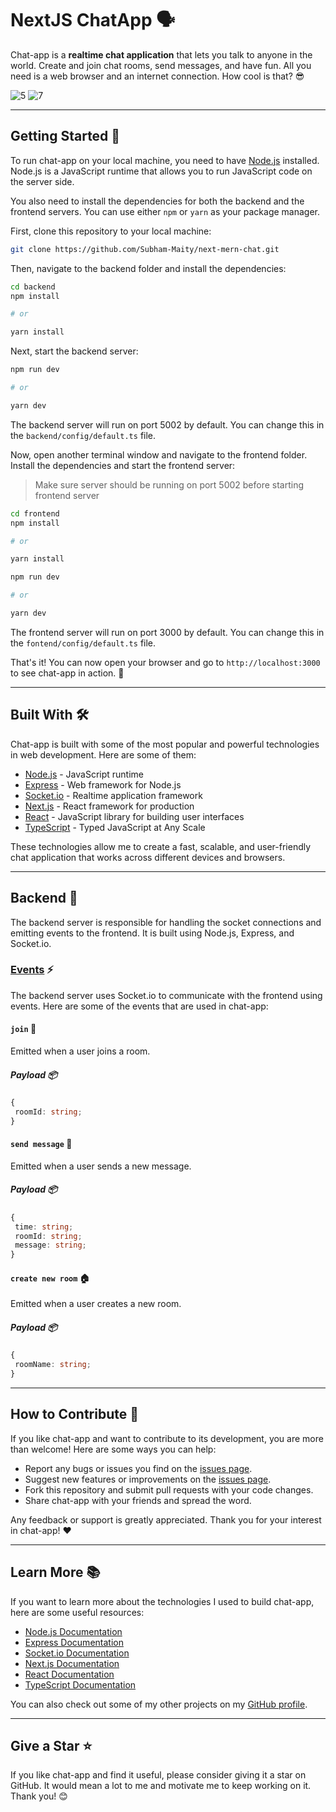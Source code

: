 # NextJS ChatApp 🗣️

Chat-app is a **realtime chat application** that lets you talk to anyone in the world. Create and join chat rooms, send messages, and have fun. All you need is a web browser and an internet connection. How cool is that? 😎


![5](https://github.com/Subham-Maity/next-mern-chat/assets/97989643/fbf7c8cd-a902-48b4-a532-415d357049b4)
![7](https://github.com/Subham-Maity/next-mern-chat/assets/97989643/bba4aab9-3a58-4481-a78c-b940ccad1757)

---

## Getting Started 🚀

To run chat-app on your local machine, you need to have [Node.js](https://nodejs.org/en/) installed. Node.js is a JavaScript runtime that allows you to run JavaScript code on the server side.

You also need to install the dependencies for both the backend and the frontend servers. You can use either `npm` or `yarn` as your package manager.

First, clone this repository to your local machine:

```bash
git clone https://github.com/Subham-Maity/next-mern-chat.git
```

Then, navigate to the backend folder and install the dependencies:

```bash
cd backend
npm install

# or

yarn install
```

Next, start the backend server:

```bash
npm run dev

# or

yarn dev
```

The backend server will run on port 5002 by default. You can change this in the `backend/config/default.ts` file.

Now, open another terminal window and navigate to the frontend folder. Install the dependencies and start the frontend server:
> Make sure server should be running on port 5002 before starting frontend server

```bash
cd frontend
npm install

# or

yarn install

npm run dev

# or

yarn dev
```

The frontend server will run on port 3000 by default. You can change this in the `fontend/config/default.ts` file.

That's it! You can now open your browser and go to `http://localhost:3000` to see chat-app in action. 🎉

---

## Built With 🛠️

Chat-app is built with some of the most popular and powerful technologies in web development. Here are some of them:

- [Node.js](https://nodejs.org/en/) - JavaScript runtime
- [Express](https://expressjs.com/) - Web framework for Node.js
- [Socket.io](https://socket.io/) - Realtime application framework
- [Next.js](https://nextjs.org/) - React framework for production
- [React](https://reactjs.org/) - JavaScript library for building user interfaces
- [TypeScript](https://www.typescriptlang.org/) - Typed JavaScript at Any Scale

These technologies allow me to create a fast, scalable, and user-friendly chat application that works across different devices and browsers.

---

## Backend 🧠

The backend server is responsible for handling the socket connections and emitting events to the frontend. It is built using Node.js, Express, and Socket.io.

### [Events](./frontend/config/events.ts) ⚡

The backend server uses Socket.io to communicate with the frontend using events. Here are some of the events that are used in chat-app:

#### `join` 🔗

Emitted when a user joins a room.

##### Payload 📦

```typescript
{
 roomId: string;
}
```

#### `send message` 💬

Emitted when a user sends a new message.

##### Payload 📦

```typescript
{
 time: string;
 roomId: string;
 message: string;
}
```

#### `create new room` 🏠

Emitted when a user creates a new room.

##### Payload 📦

```typescript
{
 roomName: string;
}
```
---

## How to Contribute 💪

If you like chat-app and want to contribute to its development, you are more than welcome! Here are some ways you can help:

- Report any bugs or issues you find on the [issues page](https://github.com/Subham-Maity/next-mern-chat.git/issues).
- Suggest new features or improvements on the [issues page](https://github.com/Subham-Maity/next-mern-chat.git/issues).
- Fork this repository and submit pull requests with your code changes.
- Share chat-app with your friends and spread the word.

Any feedback or support is greatly appreciated. Thank you for your interest in chat-app! ❤️

---

## Learn More 📚

If you want to learn more about the technologies I used to build chat-app, here are some useful resources:

- [Node.js Documentation](https://nodejs.org/en/docs/)
- [Express Documentation](https://expressjs.com/en/4x/api.html)
- [Socket.io Documentation](https://socket.io/docs/v4)
- [Next.js Documentation](https://nextjs.org/docs)
- [React Documentation](https://reactjs.org/docs/getting-started.html)
- [TypeScript Documentation](https://www.typescriptlang.org/docs/)

You can also check out some of my other projects on my [GitHub profile](https://github.com/Subham-Maity).

---

## Give a Star ⭐

If you like chat-app and find it useful, please consider giving it a star on GitHub. It would mean a lot to me and motivate me to keep working on it. Thank you! 😊
